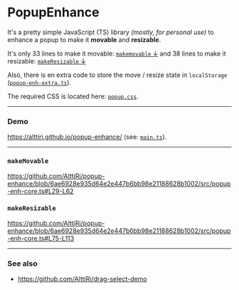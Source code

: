 # PopupEnhance


It's a pretty simple JavaScript (TS) library _(mostly, for personal use)_ to enhance a popup to make it **movable** and **resizable**.


It's only 33 lines to make it movable: [`makemovable` ↓](#makemovable) and 38 lines to make it resizable: [`makeResizable` ↓](#makeResizable)

Also, there is en extra code to store the move / resize state in `localStorage` ([`popup-enh-extra.ts`](https://github.com/AlttiRi/popup-enhance/blob/6ae6928e935d64e2e447b6bb98e21188628b1002/src/popup-enh-extra.ts)).

The required CSS is located here: [`popup.css`](https://github.com/AlttiRi/popup-enhance/blob/6ae6928e935d64e2e447b6bb98e21188628b1002/src-demo/css/popup.css).

---

### Demo

https://alttiri.github.io/popup-enhance/ (see: [`main.ts`](https://github.com/AlttiRi/popup-enhance/blob/6ae6928e935d64e2e447b6bb98e21188628b1002/src-demo/main.ts)).

---

### `makeMovable`

https://github.com/AlttiRi/popup-enhance/blob/6ae6928e935d64e2e447b6bb98e21188628b1002/src/popup-enh-core.ts#L29-L62

### `makeResizable`

https://github.com/AlttiRi/popup-enhance/blob/6ae6928e935d64e2e447b6bb98e21188628b1002/src/popup-enh-core.ts#L75-L113


---

### See also

- https://github.com/AlttiRi/drag-select-demo
